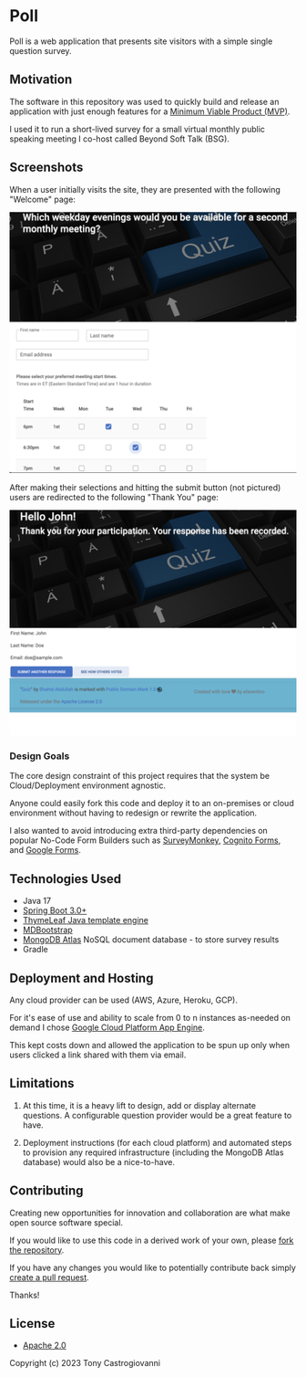 # Poll
Poll is a web application that presents site
visitors with a simple single question survey.

## Motivation

The software in this repository was used to quickly build 
and release an application with just enough features for a [Minimum Viable Product (MVP)](https://www.productplan.com/glossary/minimum-viable-product/).

I used it to run a short-lived survey for a small virtual monthly public speaking meeting I co-host called Beyond Soft Talk (BSG).

## Screenshots
When a user initially visits the site, they are presented with the 
following "Welcome" page:

![survey](images/survey.png)


After making their selections and hitting the submit button (not pictured)
users are redirected to the following "Thank You" page:

![results](images/results.png)

### Design Goals
The core design constraint of this project requires that the system
be Cloud/Deployment environment agnostic.  

Anyone could easily fork this code and deploy it to an on-premises or cloud environment without having to redesign or rewrite the application.

I also wanted to avoid introducing extra third-party dependencies on
popular No-Code Form Builders such as [SurveyMonkey](https://www.surveymonkey.com/), [Cognito Forms](https://www.cognitoforms.com/), and [Google Forms](https://www.google.com/forms/about/).  

## Technologies Used
* Java 17
* [Spring Boot 3.0+](https://spring.io/blog/2022/05/24/preparing-for-spring-boot-3-0) 
* [ThymeLeaf Java template engine](https://www.thymeleaf.org/) 
* [MDBootstrap](https://mdbootstrap.com/) 
* [MongoDB Atlas](https://www.mongodb.com/atlas/database) NoSQL document database - to store survey results
* Gradle 

## Deployment and Hosting
Any cloud provider can be used (AWS, Azure, Heroku, GCP).  

For it's ease of use and ability to scale from 0 to n instances as-needed on demand I chose [Google Cloud Platform App Engine](https://cloud.google.com/appengine/docs).  

This kept costs down and allowed the application to be spun up only when users clicked a link shared with them via email.

## Limitations
1. At this time, it is a heavy lift to design, add or display alternate questions. A configurable question provider would be a great feature to have.


2. Deployment instructions (for each cloud platform) and automated steps to provision any required infrastructure (including the MongoDB Atlas database) would also be a nice-to-have. 

## Contributing

Creating new opportunities for innovation and collaboration are what make open source software special.

If you would like to use this code in a derived work of your own, please [fork the repository](https://docs.github.com/en/pull-requests/collaborating-with-pull-requests/working-with-forks).  

If you have any changes you would like to potentially contribute back simply [create a pull request](https://docs.github.com/en/pull-requests/collaborating-with-pull-requests/proposing-changes-to-your-work-with-pull-requests/creating-a-pull-request-from-a-fork).

Thanks!

## License
* [Apache 2.0](https://www.apache.org/licenses/LICENSE-2.0)

Copyright (c) 2023 Tony Castrogiovanni



